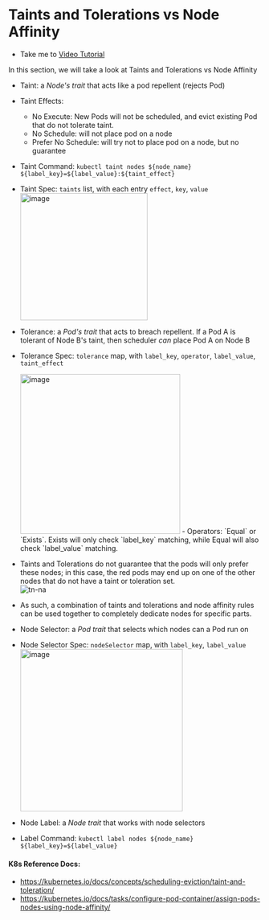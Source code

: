 # Taints and Tolerations vs Node Affinity
  - Take me to [Video Tutorial](https://kodekloud.com/topic/taints-and-tolerations-vs-node-affinity/)

In this section, we will take a look at Taints and Tolerations vs Node Affinity

- Taint: a *Node's trait* that acts like a pod repellent (rejects Pod)
- Taint Effects:
  - No Execute: New Pods will not be scheduled, and evict existing Pod that do not tolerate taint.
  - No Schedule: will not place pod on a node
  - Prefer No Schedule: will try not to place pod on a node, but no guarantee
- Taint Command: `kubectl taint nodes ${node_name} ${label_key}=${label_value}:${taint_effect}`
- Taint Spec: `taints` list, with each entry `effect`, `key`, `value`
  <img width="253" alt="image" src="https://github.com/GuanmingQiao/certified-kubernetes-administrator-course/assets/22064968/85dc1357-0f4a-4075-a906-09f167f85579">

- Tolerance: a *Pod's trait* that acts to breach repellent. If a Pod A is tolerant of Node B's taint, then scheduler _can_ place Pod A on Node B  
- Tolerance Spec: `tolerance` map, with `label_key`, `operator`, `label_value`, `taint_effect`
  
  <img width="318" alt="image" src="https://github.com/GuanmingQiao/certified-kubernetes-administrator-course/assets/22064968/b78d62d1-2ac2-4821-9577-d4e00ab92926">
  - Operators: `Equal` or `Exists`. Exists will only check `label_key` matching, while Equal will also check `label_value` matching.

- Taints and Tolerations do not guarantee that the pods will only prefer these nodes; in this case, the red pods may end up on one of the other nodes that do not have a taint or toleration set.  
  ![tn-na](../../images/tn-na.PNG)
  
- As such, a combination of taints and tolerations and node affinity rules can be used together to completely dedicate nodes for specific parts.

- Node Selector: a *Pod trait* that selects which nodes can a Pod run on
  
- Node Selector Spec: `nodeSelector` map, with `label_key`, `label_value`
  <img width="323" alt="image" src="https://github.com/GuanmingQiao/certified-kubernetes-administrator-course/assets/22064968/5ec72397-c1f7-4fec-a0c7-b6dc1b33b79a">

- Node Label: a *Node trait* that works with node selectors

- Label Command: `kubectl label nodes ${node_name} ${label_key}=${label_value}`

  
#### K8s Reference Docs:
- https://kubernetes.io/docs/concepts/scheduling-eviction/taint-and-toleration/
- https://kubernetes.io/docs/tasks/configure-pod-container/assign-pods-nodes-using-node-affinity/
